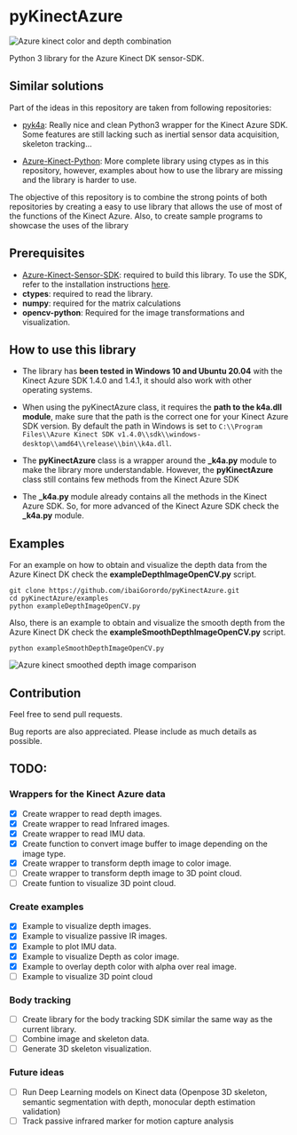 # pyKinectAzure

![Azure kinect color and depth combination](https://github.com/ibaiGorordo/pyKinectAzure/blob/master/doc/images/Azure%20kinect%20depth%20and%20color%20combination.png)

Python 3 library for the Azure Kinect DK sensor-SDK.

## Similar solutions
Part of the ideas in this repository are taken from following repositories:
* [pyk4a](https://github.com/etiennedub/pyk4a): Really nice and clean Python3 wrapper for the Kinect Azure SDK. Some features are still lacking such as inertial sensor data acquisition, skeleton tracking...

* [Azure-Kinect-Python](https://github.com/hexops/Azure-Kinect-Python): More complete library using ctypes as in this repository, however, examples about how to use the library are missing and the library is harder to use.

The objective of this repository is to combine the strong points of both repositories by creating a easy to use library that allows the use of most of the functions of the Kinect Azure. Also, to create sample programs to showcase the uses of the library

## Prerequisites
* [Azure-Kinect-Sensor-SDK](https://github.com/microsoft/Azure-Kinect-Sensor-SDK): required to build this library.
  To use the SDK, refer to the installation instructions [here](https://github.com/microsoft/Azure-Kinect-Sensor-SDK).
* **ctypes**: required to read the library.
* **numpy**: required for the matrix calculations
* **opencv-python**: Required for the image transformations and visualization.

## How to use this library
* The library has **been tested in Windows 10 and Ubuntu 20.04** with the Kinect Azure SDK 1.4.0 and 1.4.1, it should also work with other operating systems.
* When using the pyKinectAzure class, it requires the **path to the k4a.dll module**, make sure that the path is the correct one for your Kinect Azure SDK version. By default the path in Windows is set to  ```C:\\Program Files\\Azure Kinect SDK v1.4.0\\sdk\\windows-desktop\\amd64\\release\\bin\\k4a.dll```.

* The **pyKinectAzure** class is a wrapper around the **_k4a.py** module to make the library more understandable. However, the **pyKinectAzure** class still contains few methods from the Kinect Azure SDK

* The **_k4a.py** module already contains all the methods in the Kinect Azure SDK. So, for more advanced of the Kinect Azure SDK check the **_k4a.py** module.

## Examples

For an example on how to obtain and visualize the depth data from the Azure Kinect DK check the **exampleDepthImageOpenCV.py** script.
```
git clone https://github.com/ibaiGorordo/pyKinectAzure.git
cd pyKinectAzure/examples
python exampleDepthImageOpenCV.py
```

Also, there is an example to obtain and visualize the smooth depth from the Azure Kinect DK check the **exampleSmoothDepthImageOpenCV.py** script.
```
python exampleSmoothDepthImageOpenCV.py
```
![Azure kinect smoothed depth image comparison](https://github.com/ibaiGorordo/pyKinectAzure/blob/master/doc/images/Azure%20kinect%20smoothed%20depth%20image.png)


## Contribution

Feel free to send pull requests.

Bug reports are also appreciated. Please include as much details as possible.

## TODO:

### Wrappers for the Kinect Azure data
- [x] Create wrapper to read depth images.
- [x] Create wrapper to read Infrared images.
- [x] Create wrapper to read IMU data.
- [x] Create function to convert image buffer to image depending on the image type.
- [x] Create wrapper to transform depth image to color image.
- [ ] Create wrapper to transform depth image to 3D point cloud.
- [ ] Create funtion to visualize 3D point cloud.

### Create examples
- [x] Example to visualize depth images.
- [x] Example to visualize passive IR images.
- [x] Example to plot IMU data.
- [x] Example to visualize Depth as color image.
- [x] Example to overlay depth color with alpha over real image.
- [ ] Example to visualize 3D point cloud

### Body tracking
- [ ] Create library for the body tracking SDK similar the same way as the current library.
- [ ] Combine image and skeleton data.
- [ ] Generate 3D skeleton visualization.

### Future ideas
- [ ] Run Deep Learning models on Kinect data (Openpose 3D skeleton, semantic segmentation with depth, monocular depth estimation validation)
- [ ] Track passive infrared marker for motion capture analysis
